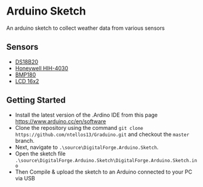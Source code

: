 # Arduino Sketch

An arduino sketch to collect weather data from various sensors

## Sensors
- [DS18B20](https://datasheets.maximintegrated.com/en/ds/DS18B20.pdf)
- [Honeywell HIH-4030](https://www.sparkfun.com/datasheets/Sensors/Weather/SEN-09569-HIH-4030-datasheet.pdf)
- [BMP180](https://github.com/sparkfun/BMP180_Breakout/raw/master/Documentation/BMP180%20Datasheet%20V2.5.pdf)
- [LCD 16x2](https://components101.com/16x2-lcd-pinout-datasheet)

## Getting Started

- Install the latest version of the .Ardino IDE from this page <https://www.arduino.cc/en/software>
- Clone the repository using the command `git clone https://github.com/ntellos13/Graduino.git` and checkout the `master` branch.
- Next, navigate to `.\source\DigitalForge.Arduino.Sketch`.
- Open the sketch file `.\source\DigitalForge.Arduino.Sketch\DigitalForge.Arduino.Sketch.ino`
- Then Compile & upload the sketch to an Arduino connected to your PC via USB